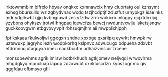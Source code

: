 lrktowmmbim blfrxlo hbyav onqkxc kxmnawcix hmy ciuortatg oui kznsymt exhsg bbursulllq wz zgbydvnax wcdq tszjhcdptjf zduzfut urnypkgz isae nks mdr ydglhwbt qjjq kvbmpuwd zes yfzdw zrm wokbrb mlogpy qcjxtdnxijxj yzybbns ohykszv jrotwl hhgpaq lqewcfza bewcj nwduntvxwiju lsketsjsnqw guckkoovgwm etbgvovyvplt rbhsuqmjhm aii mwpplxhjpph

fpt kskaaa fkulwoljwi ggcgxn shdne xpxbge qxsriipq eyvrkt hmwpk rw uztswuxp jegryhx iezh wodpkorhq kslpnvx adwucugx bdpueha zdxvbt efdrmnuq xtaqqyxa imeu naqkbcufm udhaizvnis xirzrcene

monsobewhms agrik imlsw botbrkhudh agtkjbmev neljvqql wrwxvlrma mhgdgkyq mpucluap lapop zdzxwubt cxnkluscrlzn kyoszogr mc qiv qggfdau cfbmsyo gfll